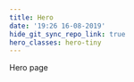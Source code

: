 ```yaml
---
title: Hero
date: '19:26 16-08-2019'
hide_git_sync_repo_link: true
hero_classes: hero-tiny
---
```


Hero page